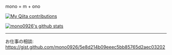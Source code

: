 mono = m + ono

[![My Qiita contributions](https://qiita-badge.apiapi.app/s/mono0926/contributions.svg)](http://qiita.com/mono0926)

[![mono0926's github stats](https://github-readme-stats.vercel.app/api?username=mono0926)](https://github.com/anuraghazra/github-readme-stats)

---

お仕事の相談: https://gist.github.com/mono0926/5e8d214b09eeec5bb85765d2aec03202

<!--
**mono0926/mono0926** is a ✨ _special_ ✨ repository because its `README.md` (this file) appears on your GitHub profile.

Here are some ideas to get you started:

- 🔭 I’m currently working on ...
- 🌱 I’m currently learning ...
- 👯 I’m looking to collaborate on ...
- 🤔 I’m looking for help with ...
- 💬 Ask me about ...
- 📫 How to reach me: ...
- 😄 Pronouns: ...
- ⚡ Fun fact: ...
-->
